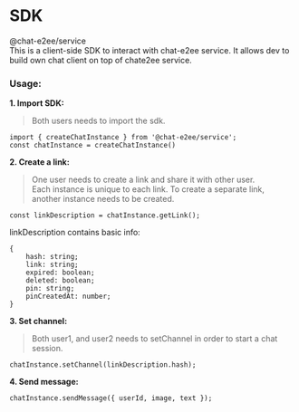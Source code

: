 # SDK
@chat-e2ee/service  
This is a client-side SDK to interact with chat-e2ee service. It allows dev to build own chat client on top of chate2ee service.

### Usage:

**1. Import SDK:**  
> Both users needs to import the sdk.
```
import { createChatInstance } from '@chat-e2ee/service';
const chatInstance = createChatInstance()
```

**2. Create a link:**  
> One user needs to create a link and share it with other user.  
Each instance is unique to each link. To create a separate link, another instance needs to be created.
```
const linkDescription = chatInstance.getLink();
```
linkDescription contains basic info:
```
{
    hash: string;
    link: string;
    expired: boolean;
    deleted: boolean;
    pin: string;
    pinCreatedAt: number;
}
```

**3. Set channel:**  
> Both user1, and user2 needs to setChannel in order to start a chat session. 
```
chatInstance.setChannel(linkDescription.hash);
```

**4. Send message:** 
```
chatInstance.sendMessage({ userId, image, text });
```
